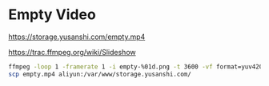 # Empty Video

<https://storage.yusanshi.com/empty.mp4>

https://trac.ffmpeg.org/wiki/Slideshow

```bash
ffmpeg -loop 1 -framerate 1 -i empty-%01d.png -t 3600 -vf format=yuv420p -y empty.mp4
scp empty.mp4 aliyun:/var/www/storage.yusanshi.com/
```

